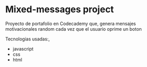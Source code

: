 # Mixed-messages project

Proyecto de portafolio en Codecademy que,
genera mensajes motivacionales random cada vez
que el usuario oprime un boton

Tecnologias usadas:,

* javascript
* css
* html

